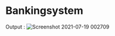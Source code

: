 # Bankingsystem

Output :
![Screenshot 2021-07-19 002709](https://user-images.githubusercontent.com/86248268/126079827-cec4d07c-e31c-4a69-af38-5ae5d01902f3.png)

